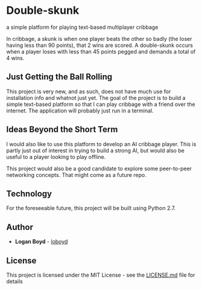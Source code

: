 # Double-skunk
a simple platform for playing text-based multiplayer cribbage

In cribbage, a skunk is when one player beats the other so badly (the loser having less than 90 points), that 2 wins are scored. A double-skunk occurs when a player loses with less than 45 points pegged and demands a total of 4 wins.

## Just Getting the Ball Rolling
This project is very new, and as such, does not have much use for installation info and whatnot just yet. The goal of the project is to build a simple text-based platform so that I can play cribbage with a friend over the internet. The application will probably just run in a terminal.

## Ideas Beyond the Short Term
I would also like to use this platform to develop an AI cribbage player. This is partly just out of interest in trying to build a strong AI, but would also be useful to a player looking to play offline.

This project would also be a good candidate to explore some peer-to-peer networking concepts. That might come as a future repo.

## Technology
For the foreseeable future, this project will be built using Python 2.7.

## Author

* **Logan Boyd** - [loboyd](https://github.com/loboyd)


## License

This project is licensed under the MIT License - see the [LICENSE.md](LICENSE.md) file for details
